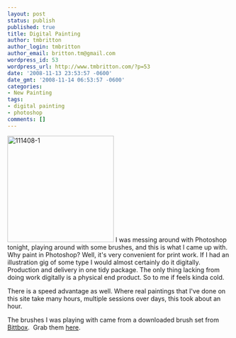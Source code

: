 ```yaml
---
layout: post
status: publish
published: true
title: Digital Painting
author: tmbritton
author_login: tmbritton
author_email: britton.tm@gmail.com
wordpress_id: 53
wordpress_url: http://www.tmbritton.com/?p=53
date: '2008-11-13 23:53:57 -0600'
date_gmt: '2008-11-14 06:53:57 -0600'
categories:
- New Painting
tags:
- digital painting
- photoshop
comments: []
---
```

<p><a class="tt-flickr tt-flickr-Small" title="111408-1" href="http://www.tmbritton.com/art/photo/3029395980/111408-1.html"><img class="float-right" src="http://farm4.static.flickr.com/3185/3029395980_cb22caafec_m.jpg" alt="111408-1" width="240" height="240" /></a> I was messing around with Photoshop tonight, playing around with some brushes, and this is what I came up with.  Why paint in Photoshop?  Well, it's very convenient for print work.  If I had an illustration gig of some type I would almost certainly do it digitally.  Production and delivery in one tidy package.  The only thing lacking from doing work digitally is a physical end product.  So to me if feels kinda cold.</p>
<p>There is a speed advantage as well.  Where real paintings that I've done on this site take many hours, multiple sessions over days, this took about an hour.</p>
<p>The brushes I was playing with came from a downloaded brush set from <a href="http://www.bittbox.com/">Bittbox</a>.  Grab them <a href="http://www.bittbox.com/freebies/free-hi-res-watercolor-photoshop-brushes-set-ii/">here</a>.</p>
